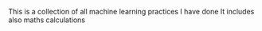 This is a collection of all machine learning practices I have done
It includes also maths calculations
